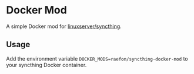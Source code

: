 # Docker Mod #

A simple Docker mod for [linuxserver/syncthing](https://hub.docker.com/r/linuxserver/syncthing).

## Usage

Add the environment variable `DOCKER_MODS=raefon/syncthing-docker-mod` to your syncthing Docker container.